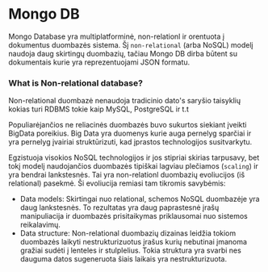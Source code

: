 # Mongo DB

Mongo Database yra multiplatforminė, non-relationl ir orentuota į dokumentus duombazės sistema. Šį `non-relational` 
(arba NoSQL) modelį naudoja daug skirtingų duombazių, tačiau Mongo DB dirba būtent su dokumentais kurie yra reprezentuojami JSON formatu.

### What is Non-relational database?

Non-relational duombazė nenaudoja tradicinio dato's saryšio taisyklių kokias turi RDBMS tokie kaip MySQL, PostgreSQL ir t.t

Populiarėjančios ne reliacinės duombazės buvo sukurtos siekiant įveikti BigData poreikius. Big Data yra duomenys kurie auga pernelyg
sparčiai ir yra pernelyg įvairiai struktūrizuti, kad įprastos technologijos susitvarkytu.

Egzistuoja visokios NoSQL technologijos ir jos stipriai skirias tarpusavy, bet tokį modelį naudojančios duombazės tipiškai 
lagviau plečiamos (`scaling`) ir yra bendrai lankstesnės. Tai yra non-relationl duombazių evoliucijos (iš relational) pasekmė. Ši evoliucija remiasi tam tikromis savybėmis:
  * Data models: Skirtingai nuo relational, schemos NoSQL duombazėje yra daug lankstesnės. To rezultatas yra daug paprastesnė įrašų manipuliacija ir duombazės prisitaikymas priklausomai nuo sistemos reikalavimų.
  * Data structure: Non-relational duombazių dizainas leidžia tokiom duombazės laikyti nestrukturizuotus įrašus kurių nebutinai įmanoma gražiai sudėti į lenteles ir stulplelius. Tokia struktura yra svarbi nes dauguma datos sugeneruota šiais laikais yra nestrukturizuota. 


